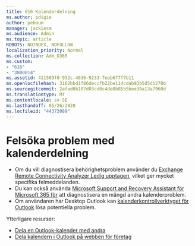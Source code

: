 ```yaml
---
title: 616 Kalenderdelning
ms.author: pdigia
author: pebaum
manager: jackiesm
ms.audience: Admin
ms.topic: article
ROBOTS: NOINDEX, NOFOLLOW
localization_priority: Normal
ms.collection: Adm_O365
ms.custom:
- "616"
- "3800014"
ms.assetid: 411509f0-932c-4636-9233-7eeb677f7b11
ms.openlocfilehash: 3162bbd1f86deccfb22be114cdab93b5d5db270b
ms.sourcegitcommit: 2afad0b107d03cd8c4de0b85b5bee38a13a7960d
ms.translationtype: MT
ms.contentlocale: sv-SE
ms.lasthandoff: 05/26/2020
ms.locfileid: "44373089"
---
```

# <a name="troubleshooting-issues-with-calendar-sharing"></a>Felsöka problem med kalenderdelning

- Om du vill diagnostisera behörighetsproblem använder du [Exchange Remote Connectivity Analyzer Ledig upptagen](https://testconnectivity.microsoft.com/Default.aspx?testId=freeBusy), vilket ger mycket specifika felmeddelanden.
- Du kan också använda [Microsoft Support and Recovery Assistant för Microsoft 365 för](https://diagnostics.office.com/) att diagnostisera en mängd andra kalenderproblem. 
- Om användaren har Desktop Outlook kan [kalenderkontrollverktyget för Outlook](https://www.microsoft.com/download/details.aspx?id=28786) lösa potentiella problem.

Ytterligare resurser:

- [Dela en Outlook-kalender med andra](https://support.office.com/article/353ed2c1-3ec5-449d-8c73-6931a0adab88)
- [Dela kalendern i Outlook på webben för företag](https://support.office.com/article/7ecef8ae-139c-40d9-bae2-a23977ee58d5)
